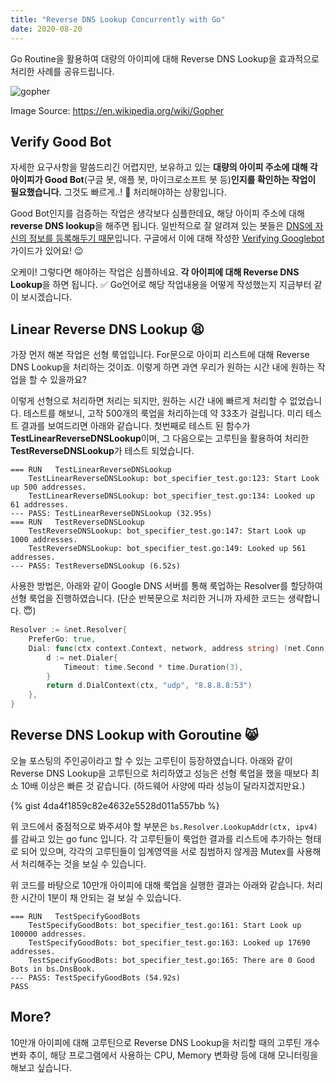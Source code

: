 ```yaml
---
title: "Reverse DNS Lookup Concurrently with Go"
date: 2020-08-20
---
```


Go Routine을 활용하여 대량의 아이피에 대해 Reverse DNS Lookup을 효과적으로 처리한 사례를 공유드립니다.

![gopher](/images/2020-08-20-even-faster-reverse-dns-lookup-using-goroutines/0.png)

Image Source: https://en.wikipedia.org/wiki/Gopher

## Verify Good Bot

자세한 요구사항을 말씀드리긴 어렵지만, 보유하고 있는 **대량의 아이피 주소에 대해 각 아이피가 Good Bot**(구글 봇, 애플 봇, 마이크로소프트 봇 등)**인지를 확인하는 작업이 필요했습니다.** 그것도 빠르게..! :horse_racing: 처리해야하는 상황입니다. 

Good Bot인지를 검증하는 작업은 생각보다 심플한데요, 해당 아이피 주소에 대해 **reverse DNS lookup**을 해주면 됩니다. 일반적으로 잘 알려져 있는 봇들은 <u>DNS에 자신의 정보를 등록해두기 때문</u>입니다. 구글에서 이에 대해 작성한 [Verifying Googlebot](https://support.google.com/webmasters/answer/80553?hl=en) 가이드가 있어요! :wink:

오케이! 그렇다면 해야하는 작업은 심플하네요. **각 아이피에 대해 Reverse DNS Lookup**을 하면 됩니다. :white_check_mark: Go언어로 해당 작업내용을 어떻게 작성했는지 지금부터 같이 보시겠습니다.



## Linear Reverse DNS Lookup  :tired_face:

가장 먼저 해본 작업은 선형 룩업입니다. For문으로 아이피 리스트에 대해 Reverse DNS Lookup을 처리하는 것이죠. 이렇게 하면 과연 우리가 원하는 시간 내에 원하는 작업을 할 수 있을까요?

이렇게 선형으로 처리하면 처리는 되지만, 원하는 시간 내에 빠르게 처리할 수 없었습니다. 테스트를 해보니, 고작 500개의 룩업을 처리하는데 약 33초가 걸립니다. 미리 테스트 결과를 보여드리면 아래와 같습니다. 첫번째로 테스트 된 함수가 **TestLinearReverseDNSLookup**이며, 그 다음으로는 고루틴을 활용하여 처리한 **TestReverseDNSLookup**가 테스트 되었습니다. 

```
=== RUN   TestLinearReverseDNSLookup
    TestLinearReverseDNSLookup: bot_specifier_test.go:123: Start Look up 500 addresses.
    TestLinearReverseDNSLookup: bot_specifier_test.go:134: Looked up 61 addresses.
--- PASS: TestLinearReverseDNSLookup (32.95s)
=== RUN   TestReverseDNSLookup
    TestReverseDNSLookup: bot_specifier_test.go:147: Start Look up 1000 addresses.
    TestReverseDNSLookup: bot_specifier_test.go:149: Looked up 561 addresses.
--- PASS: TestReverseDNSLookup (6.52s)
```

사용한 방법은, 아래와 같이 Google DNS 서버를 통해 룩업하는 Resolver를 할당하여 선형 룩업을 진행하였습니다. (단순 반복문으로 처리한 거니까 자세한 코드는 생략합니다. 😇)

```go
Resolver := &net.Resolver{
	PreferGo: true,
	Dial: func(ctx context.Context, network, address string) (net.Conn, error) {
		d := net.Dialer{
			Timeout: time.Second * time.Duration(3),
		}
		return d.DialContext(ctx, "udp", "8.8.8.8:53")
	},
}
```



## Reverse DNS Lookup with Goroutine 😸

오늘 포스팅의 주인공이라고 할 수 있는 고루틴이 등장하였습니다. 아래와 같이 Reverse DNS Lookup을 고루틴으로 처리하였고 성능은 선형 룩업을 했을 때보다 최소 10배 이상은 빠른 것 같습니다. (하드웨어 사양에 따라 성능이 달라지겠지만요.)

{% gist 4da4f1859c82e4632e5528d011a557bb %}

위 코드에서 중점적으로 봐주셔야 할 부분은 `bs.Resolver.LookupAddr(ctx, ipv4)` 를 감싸고 있는 go func 입니다. 각 고루틴들이 룩업한 결과를 리스트에 추가하는 형태로 되어 있으며, 각각의 고루틴들이 임계영역을 서로 침범하지 않게끔 Mutex를 사용해서 처리해주는 것을 보실 수 있습니다.

위 코드를 바탕으로 10만개 아이피에 대해 룩업을 실행한 결과는 아래와 같습니다. 처리한 시간이 1분이 채 안되는 걸 보실 수 있습니다.

```
=== RUN   TestSpecifyGoodBots
    TestSpecifyGoodBots: bot_specifier_test.go:161: Start Look up 100000 addresses.
    TestSpecifyGoodBots: bot_specifier_test.go:163: Looked up 17690 addresses.
    TestSpecifyGoodBots: bot_specifier_test.go:165: There are 0 Good Bots in bs.DnsBook.
--- PASS: TestSpecifyGoodBots (54.92s)
PASS
```



## More?

10만개 아이피에 대해 고루틴으로 Reverse DNS Lookup을 처리할 때의 고루틴 개수 변화 추이, 해당 프로그램에서 사용하는 CPU, Memory 변화량 등에 대해 모니터링을 해보고 싶습니다.
